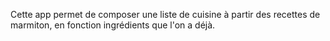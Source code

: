 Cette app permet de composer une liste de cuisine à partir des recettes de marmiton, en fonction ingrédients que l'on a déjà.